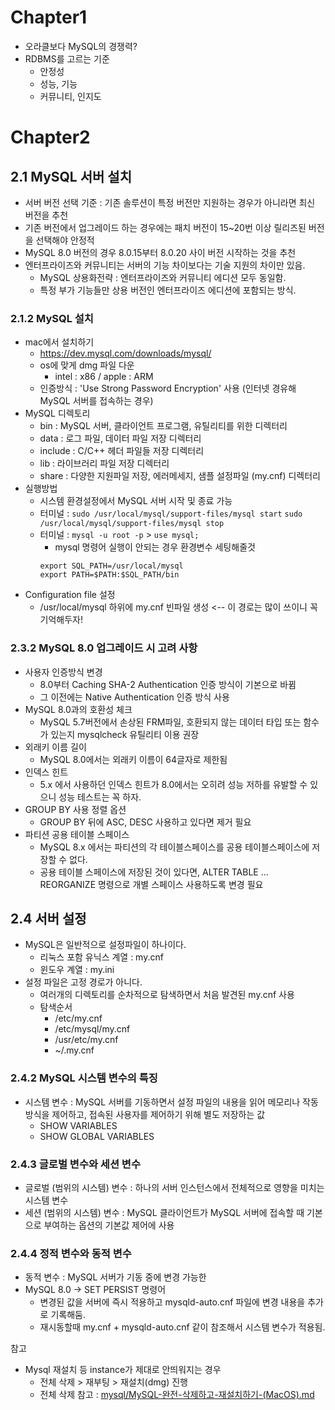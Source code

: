 # Chapter1
- 오라클보다 MySQL의 경쟁력? 
- RDBMS를 고르는 기준
  - 안정성
  - 성능, 기능
  - 커뮤니티, 인지도

# Chapter2
## 2.1 MySQL 서버 설치
- 서버 버전 선택 기준 : 기존 솔루션이 특정 버전만 지원하는 경우가 아니라면 최신 버전을 추천
- 기존 버전에서 업그레이드 하는 경우에는 패치 버전이 15~20번 이상 릴리즈된 버전을 선택해야 안정적
- MySQL 8.0 버전의 경우 8.0.15부터 8.0.20 사이 버전 시작하는 것을 추천
- 엔터프라이즈와 커뮤니티는 서버의 기능 차이보다는 기술 지원의 차이만 있음.
  - MySQL 상용화전략 : 엔터프라이즈와 커뮤니티 에디션 모두 동일함.
  - 특정 부가 기능들만 상용 버전인 엔터프라이즈 에디션에 포함되는 방식.

### 2.1.2 MySQL 설치
- mac에서 설치하기
  - https://dev.mysql.com/downloads/mysql/
  - os에 맞게 dmg 파일 다운
    - intel : x86 / apple : ARM
  - 인증방식 : 'Use Strong Password Encryption' 사용 (인터넷 경유해 MySQL 서버를 접속하는 경우)
- MySQL 디렉토리
  - bin : MySQL 서버, 클라이언트 프로그램, 유틸리티를 위한 디렉터리
  - data : 로그 파일, 데이터 파일 저장 디렉터리
  - include : C/C++ 헤더 파일들 저장 디렉터리
  - lib : 라이브러리 파일 저장 디렉터리
  - share : 다양한 지원파일 저장, 에러메세지, 샘플 설정파일 (my.cnf) 디렉터리
- 실행방법
  - 시스템 환경설정에서 MySQL 서버 시작 및 종료 가능
  - 터미널 : ```sudo /usr/local/mysql/support-files/mysql start```  ```sudo /usr/local/mysql/support-files/mysql stop```
  - 터미널 : ```mysql -u root -p``` > ```use mysql;```
    - mysql 명령어 실행이 안되는 경우 환경변수 세팅해줄것 
    ```mariadb
    export SQL_PATH=/usr/local/mysql
    export PATH=$PATH:$SQL_PATH/bin 
    ```
- Configuration file 설정
  - /usr/local/mysql 하위에 my.cnf 빈파일 생성 <-- 이 경로는 많이 쓰이니 꼭 기억해두자! 

### 2.3.2 MySQL 8.0 업그레이드 시 고려 사항
- 사용자 인증방식 변경
  - 8.0부터 Caching SHA-2 Authentication 인증 방식이 기본으로 바뀜
  - 그 이전에는 Native Authentication 인증 방식 사용
- MySQL 8.0과의 호환성 체크
  - MySQL 5.7버전에서 손상된 FRM파일, 호환되지 않는 데이터 타입 또는 함수가 있는지 mysqlcheck 유틸리티 이용 권장
- 외래키 이름 길이 
  - MySQL 8.0에서는 외래키 이름이 64글자로 제한됨
- 인덱스 힌트 
  - 5.x 에서 사용하던 인덱스 힌트가 8.0에서는 오히려 성능 저하를 유발할 수 있으니 성능 테스트는 꼭 하자. 
- GROUP BY 사용 정렬 옵션
  - GROUP BY 뒤에 ASC, DESC 사용하고 있다면 제거 필요
- 파티션 공용 테이블 스페이스 
  - MySQL 8.x 에서는 파티션의 각 테이블스페이스를 공용 테이블스페이스에 저장할 수 없다.
  - 공용 테이블 스페이스에 저장된 것이 있다면, ALTER TABLE ... REORGANIZE 명령으로 개별 스페이스 사용하도록 변경 필요

## 2.4 서버 설정
- MySQL은 일반적으로 설정파일이 하나이다.
  - 리눅스 포함 유닉스 계열 : my.cnf
  - 윈도우 계열 : my.ini
- 설정 파일은 고정 경로가 아니다.
  - 여러개의 디렉토리를 순차적으로 탐색하면서 처음 발견된 my.cnf 사용
  - 탐색순서 
    - /etc/my.cnf
    - /etc/mysql/my.cnf
    - /usr/etc/my.cnf
    - ~/.my.cnf

### 2.4.2 MySQL 시스템 변수의 특징
- 시스템 변수 : MySQL 서버를 기동하면서 설정 파일의 내용을 읽어 메모리나 작동 방식을 제어하고, 접속된 사용자를 제어하기 위해 별도 저장하는 값
  - SHOW VARIABLES
  - SHOW GLOBAL VARIABLES
### 2.4.3 글로벌 변수와 세션 변수
- 글로벌 (범위의 시스템) 변수 : 하나의 서버 인스턴스에서 전체적으로 영향을 미치는 시스템 변수
- 세션 (범위의 시스템) 변수 : MySQL 클라이언트가 MySQL 서버에 접속할 때 기본으로 부여하는 옵션의 기본값 제어에 사용
### 2.4.4 정적 변수와 동적 변수
- 동적 변수 : MySQL 서버가 기동 중에 변경 가능한
- MySQL 8.0 -> SET PERSIST 명령어
  - 변경된 값을 서버에 즉시 적용하고 mysqld-auto.cnf 파일에 변경 내용을 추가로 기록해둠.
  - 재시동할때 my.cnf + mysqld-auto.cnf 같이 참조해서 시스템 변수가 적용됨.


 참고
 - Mysql 재설치 등 instance가 제대로 안띄워지는 경우
   - 전체 삭제 > 재부팅 > 재설치(dmg) 진행
   - 전체 삭제 참고 : [mysql/MySQL-완전-삭제하고-재설치하기-(MacOS).md](https://github.com/rangyu/TIL/blob/master/mysql/MySQL-%EC%99%84%EC%A0%84-%EC%82%AD%EC%A0%9C%ED%95%98%EA%B3%A0-%EC%9E%AC%EC%84%A4%EC%B9%98%ED%95%98%EA%B8%B0-(MacOS).md)
